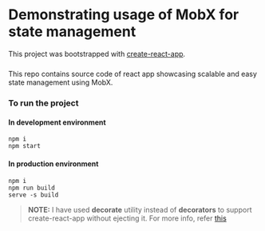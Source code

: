 # Demonstrating usage of MobX for state management
This project was bootstrapped with [create-react-app](https://github.com/facebook/create-react-app).
#####
This repo contains source code of react app showcasing scalable and easy state management using MobX.

####
### To run the project
#### In development environment
    npm i
    npm start

#### In production environment

    npm i
    npm run build
    serve -s build

>**NOTE:** I have used **decorate** utility instead of **decorators** to support create-react-app without ejecting it. For more info, refer [this](https://mobx.js.org/best/decorators.html)
